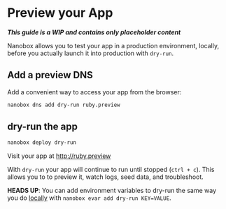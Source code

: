 # Preview your App

_**This guide is a WIP and contains only placeholder content**_

Nanobox allows you to test your app in a production environment, locally, before you actually launch it into production with `dry-run`.

## Add a preview DNS
Add a convenient way to access your app from the browser:

```bash
nanobox dns add dry-run ruby.preview
```

## dry-run the app

```bash
nanobox deploy dry-run
```

Visit your app at <a href="http://ruby.preview" target="\_blank">http://ruby.preview</a>

With `dry-run` your app will continue to run until stopped (`ctrl + c`). This allows you to to preview it, watch logs, seed data, and troubleshoot.

**HEADS UP**: You can add environment variables to dry-run the same way you do [locally](/ruby/generic/local-evars) with `nanobox evar add dry-run KEY=VALUE`.
